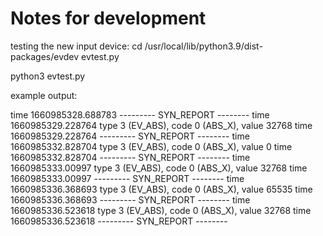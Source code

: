 # Notes for development

testing the new input device: 
cd /usr/local/lib/python3.9/dist-packages/evdev
evtest.py

python3 evtest.py

example output:

time 1660985328.688783 --------- SYN_REPORT --------
time 1660985329.228764 type 3 (EV_ABS), code 0    (ABS_X), value 32768
time 1660985329.228764 --------- SYN_REPORT --------
time 1660985332.828704 type 3 (EV_ABS), code 0    (ABS_X), value 0
time 1660985332.828704 --------- SYN_REPORT --------
time 1660985333.00997 type 3 (EV_ABS), code 0    (ABS_X), value 32768
time 1660985333.00997 --------- SYN_REPORT --------
time 1660985336.368693 type 3 (EV_ABS), code 0    (ABS_X), value 65535
time 1660985336.368693 --------- SYN_REPORT --------
time 1660985336.523618 type 3 (EV_ABS), code 0    (ABS_X), value 32768
time 1660985336.523618 --------- SYN_REPORT --------


